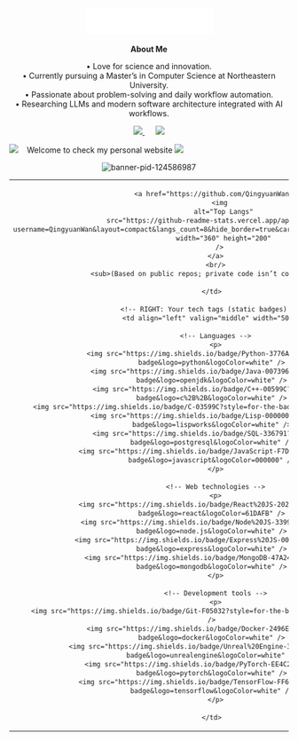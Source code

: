 <p align="center">
  <img src="images/svg/header_en.svg" alt="header" />
</p>

<div align="center"><strong>About Me</strong></div>

<div align="center">

• Love for science and innovation.  
• Currently pursuing a Master’s in Computer Science at Northeastern University.  
• Passionate about problem-solving and daily workflow automation.  
• Researching LLMs and modern software architecture integrated with AI workflows.

</div>

<p align="center">
  <a href="mailto:2001qingyuanwan@gmail.com?subject=Hello%20Qingyuan%20Wan">
    <img src="https://img.shields.io/badge/gmail-%23D14836.svg?&style=for-the-badge&logo=gmail&logoColor=white" />
  </a>&nbsp;&nbsp;&nbsp;&nbsp;
  <a href="https://www.linkedin.com/in/qingyuan-wan-b240b2231/">
    <img src="https://img.shields.io/badge/linkedin-%230077B5.svg?&style=for-the-badge&logo=linkedin&logoColor=white" />
  </a>
</p>



<img src="https://github.com/SP-XD/SP-XD/blob/main/images/hyperkitty.gif?raw=true" width="20" />&nbsp;&nbsp;&nbsp;
  Welcome to check my personal website
  <a href="https://wanqingyuan_website_placeholder">
    <img src="https://img.shields.io/badge/website-000000.svg?&style=for-the-badge&logo=About.me&logoColor=white" />
  </a><br/>


  <p align="center">
  <img src="https://github.com/user-attachments/assets/19ee00e3-3e07-4cbd-8dc7-1a53a745eff0" alt="banner-pid-124586987" />
</p>


<table>
  <tr>
    <!-- LEFT: Top Languages (from your GitHub repos) -->
    <td align="center" valign="top" width="50%">

      <a href="https://github.com/QingyuanWan">
        <img
          alt="Top Langs"
          src="https://github-readme-stats.vercel.app/api/top-langs/?username=QingyuanWan&layout=compact&langs_count=8&hide_border=true&card_width=360&theme=transparent"
          width="360" height="200"
        />
      </a>
      <br/>
      <sub>(Based on public repos; private code isn’t counted.)</sub>

    </td>

    <!-- RIGHT: Your tech tags (static badges) -->
    <td align="left" valign="middle" width="50%">

      <!-- Languages -->
      <p>
        <img src="https://img.shields.io/badge/Python-3776AB?style=for-the-badge&logo=python&logoColor=white" />
        <img src="https://img.shields.io/badge/Java-007396?style=for-the-badge&logo=openjdk&logoColor=white" />
        <img src="https://img.shields.io/badge/C++-00599C?style=for-the-badge&logo=c%2B%2B&logoColor=white" />
        <img src="https://img.shields.io/badge/C-03599C?style=for-the-badge&logo=c&logoColor=white" />
        <img src="https://img.shields.io/badge/Lisp-000000?style=for-the-badge&logo=lispworks&logoColor=white" />
        <img src="https://img.shields.io/badge/SQL-336791?style=for-the-badge&logo=postgresql&logoColor=white" />
        <img src="https://img.shields.io/badge/JavaScript-F7DF1E?style=for-the-badge&logo=javascript&logoColor=000000" />
      </p>

      <!-- Web technologies -->
      <p>
        <img src="https://img.shields.io/badge/React%20JS-20232A?style=for-the-badge&logo=react&logoColor=61DAFB" />
        <img src="https://img.shields.io/badge/Node%20JS-339933?style=for-the-badge&logo=node.js&logoColor=white" />
        <img src="https://img.shields.io/badge/Express%20JS-000000?style=for-the-badge&logo=express&logoColor=white" />
        <img src="https://img.shields.io/badge/MongoDB-47A248?style=for-the-badge&logo=mongodb&logoColor=white" />
      </p>

      <!-- Development tools -->
      <p>
        <img src="https://img.shields.io/badge/Git-F05032?style=for-the-badge&logo=git&logoColor=white" />
        <img src="https://img.shields.io/badge/Docker-2496ED?style=for-the-badge&logo=docker&logoColor=white" />
        <img src="https://img.shields.io/badge/Unreal%20Engine-313131?style=for-the-badge&logo=unrealengine&logoColor=white" />
        <img src="https://img.shields.io/badge/PyTorch-EE4C2C?style=for-the-badge&logo=pytorch&logoColor=white" />
        <img src="https://img.shields.io/badge/TensorFlow-FF6F00?style=for-the-badge&logo=tensorflow&logoColor=white" />
      </p>

    </td>
  </tr>
</table>


</div>
